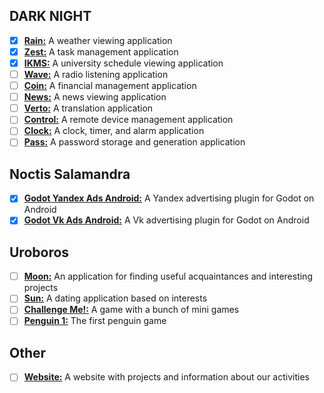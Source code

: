 ## DARK NIGHT

- [x] **[Rain:](Rain.md)** A weather viewing application
- [x] **[Zest:](Zest.md)** A task management application
- [x] **[IKMS:](IKMS.md)** A university schedule viewing application
- [ ] **[Wave:](Wave.md)** A radio listening application
- [ ] **[Coin:](Coin.md)** A financial management application
- [ ] **[News:](News.md)** A news viewing application
- [ ] **[Verto:](Verto.md)** A translation application
- [ ] **[Control:](Control.md)** A remote device management application
- [ ] **[Clock:](Clock.md)** A clock, timer, and alarm application
- [ ] **[Pass:](Pass.md)** A password storage and generation application

## Noctis Salamandra

- [x] **[Godot Yandex Ads Android:](GodotYandexAdsAndroid.md)** A Yandex advertising plugin for Godot on Android
- [x] **[Godot Vk Ads Android:](GodotVkAdsAndroid.md)** A Vk advertising plugin for Godot on Android

## Uroboros

- [ ] **[Moon:](Moon.md)** An application for finding useful acquaintances and interesting projects
- [ ] **[Sun:](Sun.md)** A dating application based on interests
- [ ] **[Challenge Me!:](ChallengeMe.md)** A game with a bunch of mini games
- [ ] **[Penguin 1:](Penguin1.md)** The first penguin game

## Other

- [ ] **[Website:](Website.md)** A website with projects and information about our activities


